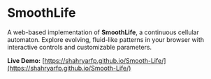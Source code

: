 # SmoothLife

A web-based implementation of **SmoothLife**, a continuous cellular automaton. Explore evolving, fluid-like patterns in your browser with interactive controls and customizable parameters.

**Live Demo:** [https://shahryarfp.github.io/Smooth-Life/](https://shahryarfp.github.io/Smooth-Life/)
